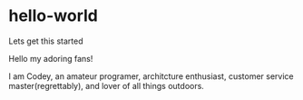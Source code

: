# hello-world
Lets get this started

Hello my adoring fans! 

I am Codey, an amateur programer, architcture enthusiast, customer service master(regrettably), and lover of all things outdoors. 
